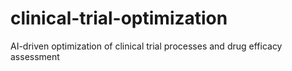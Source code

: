 # clinical-trial-optimization
AI-driven optimization of clinical trial processes and drug efficacy assessment
